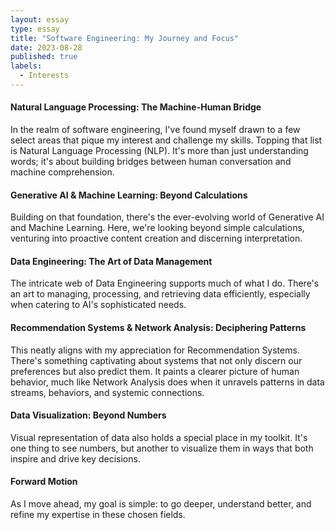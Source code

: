 ```yaml
---
layout: essay
type: essay
title: "Software Engineering: My Journey and Focus"
date: 2023-08-28
published: true
labels:
  - Interests
---
```


#### Natural Language Processing: The Machine-Human Bridge

In the realm of software engineering, I've found myself drawn to a few select areas that pique my interest and challenge my skills. Topping that list is Natural Language Processing (NLP). It's more than just understanding words; it's about building bridges between human conversation and machine comprehension.

#### Generative AI & Machine Learning: Beyond Calculations

Building on that foundation, there's the ever-evolving world of Generative AI and Machine Learning. Here, we're looking beyond simple calculations, venturing into proactive content creation and discerning interpretation.

#### Data Engineering: The Art of Data Management

The intricate web of Data Engineering supports much of what I do. There's an art to managing, processing, and retrieving data efficiently, especially when catering to AI's sophisticated needs.

#### Recommendation Systems & Network Analysis: Deciphering Patterns

This neatly aligns with my appreciation for Recommendation Systems. There's something captivating about systems that not only discern our preferences but also predict them. It paints a clearer picture of human behavior, much like Network Analysis does when it unravels patterns in data streams, behaviors, and systemic connections.

#### Data Visualization: Beyond Numbers

Visual representation of data also holds a special place in my toolkit. It's one thing to see numbers, but another to visualize them in ways that both inspire and drive key decisions.

#### Forward Motion

As I move ahead, my goal is simple: to go deeper, understand better, and refine my expertise in these chosen fields.

